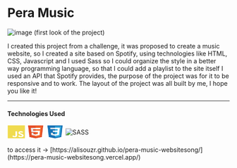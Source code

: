 # Pera Music

![image](https://user-images.githubusercontent.com/79667413/166970844-f52f2b1e-67d8-468a-8627-b34ad551202d.png)
(first look of the project)

I created this project from a challenge, it was proposed to create a music website, so I created a site based on Spotify, using technologies like HTML, CSS, Javascript and I used Sass so I could organize the style in a better way programming language, so that I could add a playlist to the site itself I used an API that Spotify provides, the purpose of the project was for it to be responsive and to work. The layout of the project was all built by me, I hope you like it!

<hr>
<div style="display: inline_block">
  <h4>Technologies Used</h4>
  <img align="center" alt="JS" height="30" width="40" src="https://raw.githubusercontent.com/devicons/devicon/master/icons/javascript/javascript-plain.svg">
  <img align="center" alt="HTML" height="30" width="40" src="https://raw.githubusercontent.com/devicons/devicon/master/icons/html5/html5-original.svg">
  <img align="center" alt="CSS" height="30" width="40" src="https://raw.githubusercontent.com/devicons/devicon/master/icons/css3/css3-original.svg">
  <img align="center" alt="SASS" height="30" width="70" src="https://miro.medium.com/max/1400/1*FeiTcE7xAIKhNrRa-2_oiQ.png">
  </div>
<br>
to access it -> [https://alisouzr.github.io/pera-music-websitesong/](https://pera-music-websitesong.vercel.app/)
